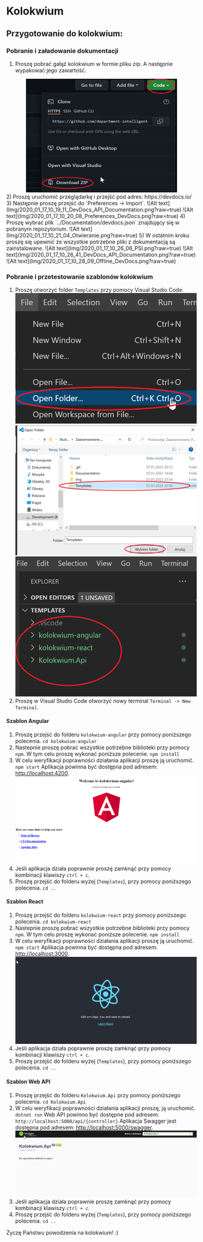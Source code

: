 # Kolokwium
## Przygotowanie do kolokwium:
### Pobranie i załadowanie dokumentacji
1) Proszę pobrać gałąź kolokwium w formie pliku zip. A następnie wypakować jego zawartość.
<center><img src="Img/download_zip.png" width=400 height=300 /></center> 
2) Proszę uruchomić przeglądarkę i przejść pod adres: https://devdocs.io/
3) Następnie proszę przejść do `Preferences -> Import`.
  ![Alt text](Img/2020_01_17_10_19_11_DevDocs_API_Documentation.png?raw=true)
  ![Alt text](Img/2020_01_17_10_20_08_Preferences_DevDocs.png?raw=true)
4) Proszę wybrać plik `../Documentation/devdocs.json` znajdujący się w pobranym repozytorium.
  ![Alt text](Img/2020_01_17_10_21_04_Otwieranie.png?raw=true)
5) W ostatnim kroku proszę się upewnić że wszystkie potrzebne pliki z dokumentacją są zainstalowane.
  ![Alt text](Img/2020_01_17_10_26_06_PSI.png?raw=true)
  ![Alt text](Img/2020_01_17_10_26_41_DevDocs_API_Documentation.png?raw=true)
  ![Alt text](Img/2020_01_17_10_28_09_Offline_DevDocs.png?raw=true)

### Pobranie i przetestowanie szablonów kolokwium
1) Proszę otworzyć folder `Templates` przy pomocy Visual Studio Code.
  ![Alt text](Img/open_folder.png?raw=true)
  ![Alt text](Img/open_folder2.png?raw=true)
  ![Alt text](Img/open_folder3.png?raw=true)
2) Proszę w Visual Studio Code otworzyć nowy terminal `Terminal -> New Terminal`.

#### Szablon Angular
1) Proszę przejść do folderu `kolokwium-angular` przy pomocy poniższego polecenia.
  `cd kolokwium-angular`
2) Nastepnie proszę pobrać wszystkie potrzebne biblioteki przy pomocy `npm`. W tym celu proszę wykonać poniższe polecenie.
  `npm install`
3) W celu weryfikacji poprawności działania aplikacji proszę ją uruchomić.
  `npm start`
   Aplikacja powinna być dostępna pod adresem: [http://localhost:4200](http://localhost:4200).
  ![Alt text](Img/angular_run.png?raw=true)
4) Jeśli aplikacja działa poprawnie proszę zamknąć przy pomocy kombinacji klawiszy `ctrl + c`.
5) Proszę przejść do folderu wyżej (`Templates`), przy pomocy poniższego polecenia.
  `cd ..`

#### Szablon React
1) Proszę przejść do folderu `kolokwium-react` przy pomocy poniższego polecenia.
  `cd kolokwium-react`
2) Nastepnie proszę pobrać wszystkie potrzebne biblioteki przy pomocy `npm`. W tym celu proszę wykonać poniższe polecenie.
  `npm install`
3) W celu weryfikacji poprawności działania aplikacji proszę ją uruchomić.
  `npm start`
   Aplikacja powinna być dostępna pod adresem: [http://localhost:3000](http://localhost:3000).
  ![Alt text](Img/react_run.png?raw=true)
4) Jeśli aplikacja działa poprawnie proszę zamknąć przy pomocy kombinacji klawiszy `ctrl + c`.
5) Proszę przejść do folderu wyżej (`Templates`), przy pomocy poniższego polecenia.
  `cd ..`

#### Szablon Web API
1) Proszę przejść do folderu `Kolokwium.Api` przy pomocy poniższego polecenia.
  `cd Kolokwium.Api`
2) W celu weryfikacji poprawności działania aplikacji proszę, ją uruchomić.
  `dotnet run`
   Web API powinno być dostępne pod adresem: `http://localhost:5000/api/{controller}` 
   Aplikacja Swagger jest dostępna pod adresem: [http://localhost:5000/swagger](http://localhost:5000/swagger).
  ![Alt text](Img/swagger.png?raw=true)
4) Jeśli aplikacja działa poprawnie proszę zamknąć przy pomocy kombinacji klawiszy `ctrl + c`.
5) Proszę przejść do folderu wyżej (`Templates`), przy pomocy poniższego polecenia.
  `cd ..`

Życzę Państwu powodzenia na kolokwium! :)

